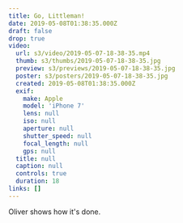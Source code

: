 ```yaml
---
title: Go, Littleman!
date: 2019-05-08T01:38:35.000Z
draft: false
drop: true
video:
  url: s3/video/2019-05-07-18-38-35.mp4
  thumb: s3/thumbs/2019-05-07-18-38-35.jpg
  preview: s3/previews/2019-05-07-18-38-35.jpg
  poster: s3/posters/2019-05-07-18-38-35.jpg
  created: 2019-05-08T01:38:35.000Z
  exif:
    make: Apple
    model: 'iPhone 7'
    lens: null
    iso: null
    aperture: null
    shutter_speed: null
    focal_length: null
    gps: null
  title: null
  caption: null
  controls: true
  duration: 18
links: []
---
```


Oliver shows how it's done.
